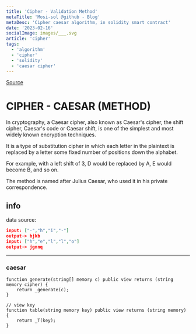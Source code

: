 ```yaml
---
title: 'Cipher - Validation Method'
metaTitle: 'Mosi-sol @github - Blog'
metaDesc: 'Cipher caesar algorithm, in solidity smart contract'
date: '2023-02-16'
socialImage: images/___.svg
article: 'cipher'
tags:
  - 'algorithm'
  - 'cipher'
  - 'solidity'
  - 'caesar cipher'
---
```


[Source](https://github.com/mosi-sol/live-contracts-s4/blob/main/20-%20Caesar%20Cipher/CaesarCipher.sol)

# CIPHER - CAESAR (METHOD)
In cryptography, a Caesar cipher, also known as Caesar's cipher, the shift cipher, Caesar's code or Caesar shift, is one of the simplest and most widely known encryption techniques.

It is a type of substitution cipher in which each letter in the plaintext is replaced by a letter some fixed number of positions down the alphabet.

For example, with a left shift of 3, D would be replaced by A, E would become B, and so on.

The method is named after Julius Caesar, who used it in his private correspondence.

## info
data source:
```json
input: ["-","h","i","-"] 
output-> bjkb
input: ["h","e","l","l","o"] 
output-> jgnnq
```

---

### caesar
```solidity
function generate(string[] memory c) public view returns (string memory cipher) {
	return _generate(c);
}

// view key
function table(string memory key) public view returns (string memory) {
	return _T(key);
}
```
